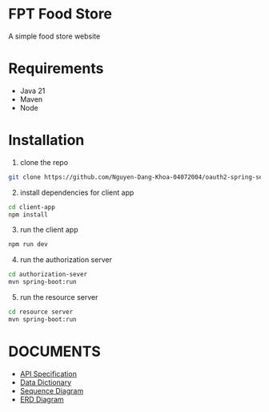# FPT Food Store
A simple food store website 
# Requirements
+ Java 21
+ Maven
+ Node 
# Installation
1. clone the repo
```bash
git clone https://github.com/Nguyen-Dang-Khoa-04072004/oauth2-spring-security
```
2. install dependencies for client app
```bash
cd client-app
npm install
```
3. run the client app
```bash
npm run dev
```
4. run the authorization server
```bash
cd authorization-sever
mvn spring-boot:run
```
5. run the resource server
```bash
cd resource server
mvn spring-boot:run
```
# DOCUMENTS
+ [API Specification](./docs/API.md)
+ [Data Dictionary](./docs/data-dictionary.md)
+ [Sequence Diagram](./images/sequence-diagram.png)
+ [ERD Diagram](./images/sequence-diagram.png)
